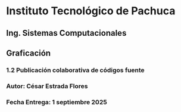 # Instituto Tecnológico de Pachuca
## Ing. Sistemas Computacionales
## Graficación
### 1.2 Publicación colaborativa de códigos fuente
### Autor: César Estrada Flores
### Fecha Entrega: 1 septiembre 2025
